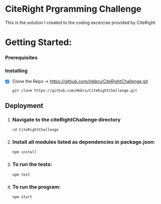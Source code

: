 # CiteRight Prgramming Challenge
This is the solution I created to the coding excercise provided by CiteRight.

# Getting Started:

### Prerequisites

### Installing
  
  - [x] Clone the Repo -> https://github.com/mkbru/CiteRightChallenge.git
  
    `git clone https://github.com/mkbru/CiteRightChallenge.git`
  
 ## Deployment
 
  1. ### <b>Navigate to the citeRightChallenge directory</b>
     ```cd CiteRightChallenge```
    
  2. ### Install all modules listed as dependencies in package.json:
  
     ```npm install```

  3. ### To run the tests: 
    
      ```npm test```

  4. ### To run the program:

      ```npm start```

    

